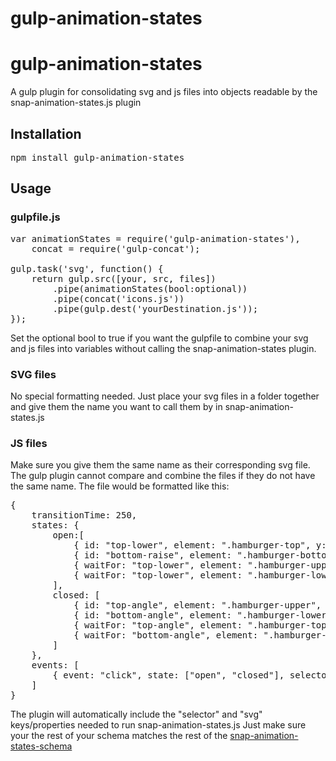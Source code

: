 # gulp-animation-states
<h1>gulp-animation-states</h1>
<p>A gulp plugin for consolidating svg and js files into objects readable by the snap-animation-states.js plugin</p>
<h2>Installation</h2>
<pre>npm install gulp-animation-states</pre>
<h2>Usage</h2>
<h3>gulpfile.js</h3>
<pre>
var animationStates = require('gulp-animation-states'),
    concat = require('gulp-concat');<br>
gulp.task('svg', function() {
    return gulp.src([your, src, files])
        .pipe(animationStates(bool:optional))
        .pipe(concat('icons.js'))
        .pipe(gulp.dest('yourDestination.js'));
});
</pre>
<p>Set the optional bool to true if you want the gulpfile to combine your svg and js files into variables without calling the snap-animation-states plugin.</p>
<h3>SVG files</h3>
<p>No special formatting needed. Just place your svg files in a folder together and give them the name you want to call them by in snap-animation-states.js</p>
<h3>JS files</h3>
<p>Make sure you give them the same name as their corresponding svg file.  The gulp plugin cannot compare and combine the files if they do not have the same name.  The file would be formatted like this:</p>
<pre>
{
    transitionTime: 250,
    states: {
        open:[
            { id: "top-lower", element: ".hamburger-top", y:20 },
            { id: "bottom-raise", element: ".hamburger-bottom", y:-20 },
            { waitFor: "top-lower", element: ".hamburger-upper", r:45 },
            { waitFor: "top-lower", element: ".hamburger-lower", r:-45 },
        ],
        closed: [
            { id: "top-angle", element: ".hamburger-upper", r: 0 },
            { id: "bottom-angle", element: ".hamburger-lower", r: 0 },						
            { waitFor: "top-angle", element: ".hamburger-top", y: 0 },
            { waitFor: "bottom-angle", element: ".hamburger-bottom", y: 0 },
        ]
    },
    events: [
        { event: "click", state: ["open", "closed"], selector: '.hamburger-animate' }
    ]
}
</pre>
<p>The plugin will automatically include the "selector" and "svg" keys/properties needed to run snap-animation-states.js  Just make sure your the rest of your schema matches the rest of the <a href="https://bkdiehl.github.io/">snap-animation-states-schema</a></p>

